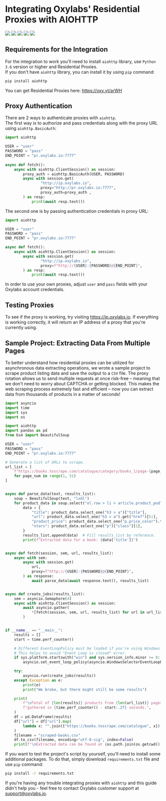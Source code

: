 # Integrating Oxylabs' Residential Proxies with AIOHTTP
[<img src="https://img.shields.io/static/v1?label=&message=Python&color=brightgreen" />](https://github.com/topics/python) 
[<img src="https://img.shields.io/static/v1?label=&message=Web%20Scraping&color=important" />](https://github.com/topics/web-scraping) 
[<img src="https://img.shields.io/static/v1?label=&message=Residential%20Proxy&color=blueviolet" />](https://github.com/topics/residential-proxy) 
[<img src="https://img.shields.io/static/v1?label=&message=Aiohttp&color=blue" />](https://github.com/topics/aiohttp) 
[<img src="https://img.shields.io/static/v1?label=&message=Asyncio&color=yellow" />](https://github.com/topics/asyncio)

## Requirements for the Integration

For the integration to work you'll need to install `aiohttp` library, use `Python 3.6` 
version or higher and Residential Proxies. <br> If you don't have `aiohttp` library, 
you can install it by using `pip` command:

```bash 
pip install aiohttp
```

You can get Residential Proxies here: https://oxy.yt/arWH

## Proxy Authentication

There are 2 ways to authenticate proxies with `aiohttp`.<br>
The first way is to authorize and pass credentials along with the proxy URL
using `aiohttp.BasicAuth`:

```python
import aiohttp

USER = "user"
PASSWORD = "pass"
END_POINT = "pr.oxylabs.io:7777"
 
async def fetch():
    async with aiohttp.ClientSession() as session:
        proxy_auth = aiohttp.BasicAuth(USER, PASSWORD)
        async with session.get(
                "http://ip.oxylabs.io", 
                proxy="http://pr.oxylabs.io:7777", 
                proxy_auth=proxy_auth ,
        ) as resp:
            print(await resp.text())
```

The second one is by passing authentication credentials in proxy URL:

```python
import aiohttp

USER = "user"
PASSWORD = "pass"
END_POINT = "pr.oxylabs.io:7777"

async def fetch():
    async with aiohttp.ClientSession() as session:
        async with session.get(
                "http://ip.oxylabs.io", 
                proxy=f"http://{USER}:{PASSWORD}@{END_POINT}",
        ) as resp: 
            print(await resp.text())
```

In order to use your own proxies, adjust `user` and `pass` fields with your 
Oxylabs account credentials.

## Testing Proxies

To see if the proxy is working, try visiting https://ip.oxylabs.io. 
If everything is working correctly, it will return an IP address of a proxy 
that you're currently using.

## Sample Project: Extracting Data From Multiple Pages

To better understand how residential proxies can be utilized for asynchronous 
data extracting operations, we wrote a sample project to scrape product listing 
data and save the output to a `CSV` file. The proxy rotation allows us to send 
multiple requests at once risk-free – meaning that we don't need to worry about 
CAPTCHA or getting blocked. This makes the web scraping process extremely fast 
and efficient – now you can extract data from thousands of products in a matter 
of seconds!

```python
import asyncio
import time
import sys
import os

import aiohttp
import pandas as pd
from bs4 import BeautifulSoup

USER = "user"
PASSWORD = "pass"
END_POINT = "pr.oxylabs.io:7777"

# Generate a list of URLs to scrape.
url_list = [
    f"https://books.toscrape.com/catalogue/category/books_1/page-{page_num}.html"
    for page_num in range(1, 51)
]


async def parse_data(text, results_list):
    soup = BeautifulSoup(text, "lxml")
    for product_data in soup.select("ol.row > li > article.product_pod"):
        data = {
            "title": product_data.select_one("h3 > a")["title"],
            "url": product_data.select_one("h3 > a").get("href")[5:],
            "product_price": product_data.select_one("p.price_color").text,
            "stars": product_data.select_one("p")["class"][1],
        }
        results_list.append(data)  # Fill results_list by reference.
        print(f"Extracted data for a book: {data['title']}")


async def fetch(session, sem, url, results_list):
    async with sem:
        async with session.get(
            url,
            proxy=f"http://{USER}:{PASSWORD}@{END_POINT}",
        ) as response:
            await parse_data(await response.text(), results_list)


async def create_jobs(results_list):
    sem = asyncio.Semaphore(4)
    async with aiohttp.ClientSession() as session:
        await asyncio.gather(
            *[fetch(session, sem, url, results_list) for url in url_list]
        )


if __name__ == "__main__":
    results = []
    start = time.perf_counter()

    # Different EventLoopPolicy must be loaded if you're using Windows OS.
    # This helps to avoid "Event Loop is closed" error.
    if sys.platform.startswith("win") and sys.version_info.minor >= 8:
        asyncio.set_event_loop_policy(asyncio.WindowsSelectorEventLoopPolicy())

    try:
        asyncio.run(create_jobs(results))
    except Exception as e:
        print(e)
        print("We broke, but there might still be some results")

    print(
        f"\nTotal of {len(results)} products from {len(url_list)} pages "
        f"gathered in {time.perf_counter() - start:.2f} seconds.",
    )
    df = pd.DataFrame(results)
    df["url"] = df["url"].map(
        lambda x: "".join(["https://books.toscrape.com/catalogue", x])
    )
    filename = "scraped-books.csv"
    df.to_csv(filename, encoding="utf-8-sig", index=False)
    print(f"\nExtracted data can be found at {os.path.join(os.getcwd(), filename)}")
```

If you want to test the project's script by yourself, you'll need to install 
some additional packages. To do that, simply download `requirements.txt` file 
and use `pip` command:

```bash 
pip install -r requirements.txt
```

If you're having any trouble integrating proxies with `aiohttp` and this guide 
didn't help you - feel free to contact Oxylabs customer support at support@oxylabs.io.
